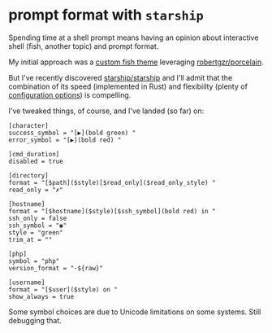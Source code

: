 # prompt format with `starship`

Spending time at a shell prompt means having an opinion about interactive shell (fish, another topic)
and prompt format.

My initial approach was a [custom fish theme][1] leveraging [robertgzr/porcelain][2].

But I've recently discovered [starship/starship][3] and I'll admit that the combination of its speed
(implemented in Rust) and flexibiilty (plenty of [configuration options][4]) is compelling.

I've tweaked things, of course, and I've landed (so far) on:

```
[character]
success_symbol = "[▶︎](bold green) "
error_symbol = "[▶︎](bold red) "

[cmd_duration]
disabled = true

[directory]
format = "[$path]($style)[$read_only]($read_only_style) "
read_only = "✗"

[hostname]
format = "[$hostname]($style)[$ssh_symbol](bold red) in "
ssh_only = false
ssh_symbol = "◉"
style = "green"
trim_at = ""

[php]
symbol = "php"
version_format = "-${raw}"

[username]
format = "[$user]($style) on "
show_always = true
```

Some symbol choices are due to Unicode limitations on some systems. Still debugging that.

[1]: https://github.com/LucaFilipozzi/fish-theme-lfilipoz
[2]: https://github.com/robertgzr/porcelain
[3]: https://github.com/starship/starship
[4]: https://starship.rs/config/
